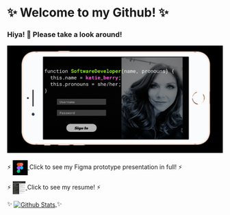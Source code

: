 # ✨ Welcome to my Github! ✨ 

### Hiya! 👋 Please take a look around!

<img src='Screenshot 2021-02-09 at 8.14.35 AM.png' alt='Katie Berry Software Engineer' />

⚡ <a href="https://www.figma.com/proto/XPSlyclg1L5GTDKTujw5Yg/introductions?node-id=0%3A3&scaling=scale-down" target="_blank" > <img src="figma logo.PNG" alt="Figma Logo" width="35" height="35" align="center"/> <a> Click to see my Figma prototype presentation in full! ⚡
  
⚡ <a href="Katie Berry - Fullstack Developer.pdf" target="_blank" > <img src="kb-dev.PNG" alt="Katie Berry Resume" width="30" height="30" align="center"/> <a> Click to see my resume! ⚡

✨ <a href="https://github.com/KatieMBerry/KatieMBerry">
  <img align="center" src="https://github-readme-stats.vercel.app/api?username=KatieMBerry&show_icons=true&count_private=true&include_all_commits&hide=issues&theme=highcontrast" alt="Github Stats"/>
  </a> ✨

<!--
*** is a repository because its `README.md` (this file) appears on your GitHub profile.
Here are some ideas to get you started:
- 🔭 I’m currently working on ...
- 🌱 I’m currently learning ...
- 👯 I’m looking to collaborate on ...
- 💬 Ask me about ...
- 📫 How to reach me: ...
- 😄 Pronouns: she/her
-  Fun fact: ...
-->
